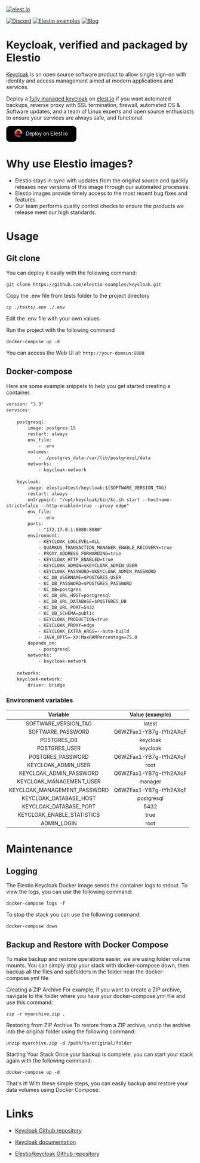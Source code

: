 <a href="https://elest.io">
  <img src="https://elest.io/images/elestio.svg" alt="elest.io" width="150" height="75">
</a>

[![Discord](https://img.shields.io/static/v1.svg?logo=discord&color=f78A38&labelColor=083468&logoColor=ffffff&style=for-the-badge&label=Discord&message=community)](https://discord.gg/4T4JGaMYrD "Get instant assistance and engage in live discussions with both the community and team through our chat feature.")
[![Elestio examples](https://img.shields.io/static/v1.svg?logo=github&color=f78A38&labelColor=083468&logoColor=ffffff&style=for-the-badge&label=github&message=open%20source)](https://github.com/elestio-examples "Access the source code for all our repositories by viewing them.")
[![Blog](https://img.shields.io/static/v1.svg?color=f78A38&labelColor=083468&logoColor=ffffff&style=for-the-badge&label=elest.io&message=Blog)](https://blog.elest.io "Latest news about elestio, open source software, and DevOps techniques.")

# Keycloak, verified and packaged by Elestio

[Keycloak](https://github.com/keycloak/keycloak) is an open source software product to allow single sign-on with identity and access management aimed at modern applications and services.

Deploy a <a target="_blank" href="https://elest.io/open-source/keycloak">fully managed keycloak</a> on <a target="_blank" href="https://elest.io/">elest.io</a> if you want automated backups, reverse proxy with SSL termination, firewall, automated OS & Software updates, and a team of Linux experts and open source enthusiasts to ensure your services are always safe, and functional.

[![deploy](https://github.com/elestio-examples/keycloak/raw/main/deploy-on-elestio.png)](https://dash.elest.io/deploy?source=cicd&social=dockerCompose&url=https://github.com/elestio-examples/keycloak)

# Why use Elestio images?

- Elestio stays in sync with updates from the original source and quickly releases new versions of this image through our automated processes.
- Elestio images provide timely access to the most recent bug fixes and features.
- Our team performs quality control checks to ensure the products we release meet our high standards.

# Usage

## Git clone

You can deploy it easily with the following command:

    git clone https://github.com/elestio-examples/keycloak.git

Copy the .env file from tests folder to the project directory

    cp ./tests/.env ./.env

Edit the .env file with your own values.

Run the project with the following command

    docker-compose up -d

You can access the Web UI at: `http://your-domain:8080`

## Docker-compose

Here are some example snippets to help you get started creating a container.

    version: "3.3"
    services:

        postgresql:
            image: postgres:15
            restart: always
            env_file:
                - .env
            volumes:
                - ./postgres_data:/var/lib/postgresql/data
            networks:
                - keycloak-network

        keycloak:
            image: elestio4test/keycloak:${SOFTWARE_VERSION_TAG}
            restart: always
            entrypoint: "/opt/keycloak/bin/kc.sh start --hostname-strict=false --http-enabled=true --proxy edge"
            env_file:
                - .env
            ports:
                - "172.17.0.1:8080:8080"
            environment:
                - KEYCLOAK_LOGLEVEL=ALL
                - QUARKUS_TRANSACTION_MANAGER_ENABLE_RECOVERY=true
                - PROXY_ADDRESS_FORWARDING=true
                - KEYCLOAK_HTTP_ENABLED=true
                - KEYCLOAK_ADMIN=$KEYCLOAK_ADMIN_USER
                - KEYCLOAK_PASSWORD=$KEYCLOAK_ADMIN_PASSWORD
                - KC_DB_USERNAME=$POSTGRES_USER
                - KC_DB_PASSWORD=$POSTGRES_PASSWORD
                - KC_DB=postgres
                - KC_DB_URL_HOST=postgresql
                - KC_DB_URL_DATABASE=$POSTGRES_DB
                - KC_DB_URL_PORT=5432
                - KC_DB_SCHEMA=public
                - KEYCLOAK_PRODUCTION=true
                - KEYCLOAK_PROXY=edge
                - KEYCLOAK_EXTRA_ARGS=--auto-build
                - JAVA_OPTS=-XX:MaxRAMPercentage=75.0
            depends_on:
                - postgresql
            networks:
                - keycloak-network

        networks:
        keycloak-network:
            driver: bridge

### Environment variables

|           Variable           |    Value (example)     |
| :--------------------------: | :--------------------: |
|     SOFTWARE_VERSION_TAG     |         latest         |
|      SOFTWARE_PASSWORD       | Q6WZFax1-YB7g-tYh2AXqF |
|         POSTGRES_DB          |        keycloak        |
|        POSTGRES_USER         |        keycloak        |
|      POSTGRES_PASSWORD       | Q6WZFax1-YB7g-tYh2AXqF |
|     KEYCLOAK_ADMIN_USER      |          root          |
|   KEYCLOAK_ADMIN_PASSWORD    | Q6WZFax1-YB7g-tYh2AXqF |
|   KEYCLOAK_MANAGEMENT_USER   |        manager         |
| KEYCLOAK_MANAGEMENT_PASSWORD | Q6WZFax1-YB7g-tYh2AXqF |
|    KEYCLOAK_DATABASE_HOST    |       postgresql       |
|    KEYCLOAK_DATABASE_PORT    |          5432          |
|  KEYCLOAK_ENABLE_STATISTICS  |          true          |
|         ADMIN_LOGIN          |          root          |

# Maintenance

## Logging

The Elestio Keycloak Docker image sends the container logs to stdout. To view the logs, you can use the following command:

    docker-compose logs -f

To stop the stack you can use the following command:

    docker-compose down

## Backup and Restore with Docker Compose

To make backup and restore operations easier, we are using folder volume mounts. You can simply stop your stack with docker-compose down, then backup all the files and subfolders in the folder near the docker-compose.yml file.

Creating a ZIP Archive
For example, if you want to create a ZIP archive, navigate to the folder where you have your docker-compose.yml file and use this command:

    zip -r myarchive.zip .

Restoring from ZIP Archive
To restore from a ZIP archive, unzip the archive into the original folder using the following command:

    unzip myarchive.zip -d /path/to/original/folder

Starting Your Stack
Once your backup is complete, you can start your stack again with the following command:

    docker-compose up -d

That's it! With these simple steps, you can easily backup and restore your data volumes using Docker Compose.

# Links

- <a target="_blank" href="https://github.com/keycloak/keycloak">Keycloak Github repository</a>

- <a target="_blank" href="https://www.keycloak.org/documentation">Keycloak documentation</a>

- <a target="_blank" href="https://github.com/elestio-examples/keycloak">Elestio/keycloak Github repository</a>
